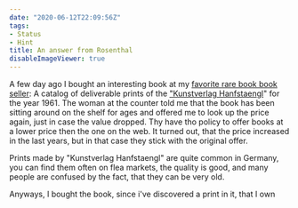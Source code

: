 ```yaml
---
date: "2020-06-12T22:09:56Z"
tags:
- Status
- Hint
title: An answer from Rosenthal
disableImageViewer: true
---
```

A few day ago I bought an interesting book at my [favorite rare book book seller](): A catalog of deliverable prints of the ["Kunstverlag Hanfstaengl](https://www.copperprint.de/blogs/news/uber-den-kunstverlag-franz-hanfstaengl-heute-blanc-kunstverlag)" for the year 1961. The woman at the counter told me that the book has been sitting around on the shelf for ages and offered me to look up the price again, just in case the value dropped. Thy have tho policy to offer books at a lower price then the one on the web. It turned out, that the price increased in the last years, but in that case they stick with the original offer.

Prints made by "Kunstverlag Hanfstaengl" are quite common in Germany, you can find them often on flea markets, the quality is good, and many people are confused by the fact, that they can be very old.

Anyways, I bought the book, since i've discovered a print in it, that I own
